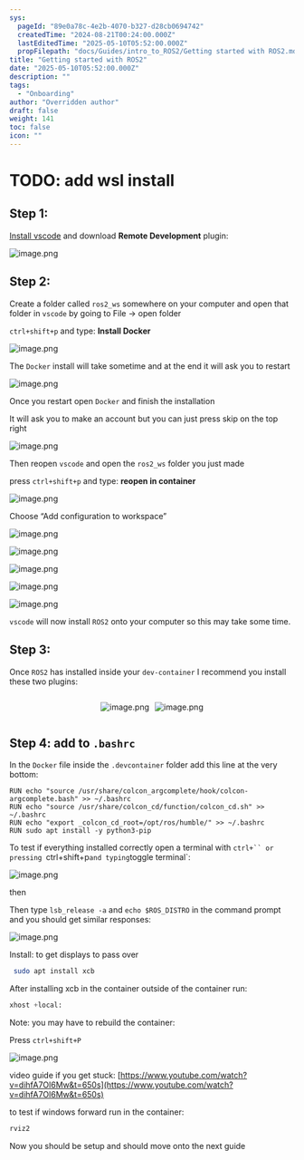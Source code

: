 ```yaml
---
sys:
  pageId: "89e0a78c-4e2b-4070-b327-d28cb0694742"
  createdTime: "2024-08-21T00:24:00.000Z"
  lastEditedTime: "2025-05-10T05:52:00.000Z"
  propFilepath: "docs/Guides/intro_to_ROS2/Getting started with ROS2.md"
title: "Getting started with ROS2"
date: "2025-05-10T05:52:00.000Z"
description: ""
tags:
  - "Onboarding"
author: "Overridden author"
draft: false
weight: 141
toc: false
icon: ""
---
```


# TODO: add wsl install

## Step 1:

[Install vscode](https://code.visualstudio.com/download) and download **Remote Development** plugin:

![image.png](https://prod-files-secure.s3.us-west-2.amazonaws.com/d518164a-d88e-44d1-a4ee-3adb3bd8bce0/efb52993-1881-4a40-b95e-6f020334f022/image.png?X-Amz-Algorithm=AWS4-HMAC-SHA256&X-Amz-Content-Sha256=UNSIGNED-PAYLOAD&X-Amz-Credential=ASIAZI2LB4662LFLZ2WF%2F20250515%2Fus-west-2%2Fs3%2Faws4_request&X-Amz-Date=20250515T220826Z&X-Amz-Expires=3600&X-Amz-Security-Token=IQoJb3JpZ2luX2VjEH4aCXVzLXdlc3QtMiJHMEUCIQCVOsfK6ujWeg4BLhdFA4yYu63DpdUPHYh2uZaNyYXHBQIgJf0bGZJKCGNX6jYG8y%2BASn%2BVRCORUg4dCKfxhE1tN7Aq%2FwMINxAAGgw2Mzc0MjMxODM4MDUiDEwQ%2F6JsO6O34oqaeircA0pyrZxHGgKYcBUqfAIQMm1yjsFQBeEgXalMjdB5UJD3E%2FOk1v9DAFX2LohN%2FFOBtnOEE1VZ2XoT0uyrISxEXe22rlmP%2Buh5wWgtXqC4%2FHqJKqoWe5UsySYKSg1JnbFi6cZ56tOL%2By%2BWltRy3MZ2yCDyXNEGT8tF5kinIDXEWWG6oxnY7qhO8vcrQYBCChdsdQQKPHOimoDzAuXtmUS37ebium%2BWgSL882kVaTnipY0taJZ%2BN5TyrDrLzNeG4Gy6%2BiwllbVBbA%2BkIxigfY%2BD8tsCdyS1I%2BV%2BymCtaZwfLhyC%2FfX0AADWoek4hbwcPuB3wsugx%2Bys04tqG%2BKlMuki%2FiVAQrHlvWAw309FUZJJKa0DXckWoORy%2FIb%2BHWNmbtVxTv6soLYl2KEFxMxsaBbq6O2LVkn682Q2%2BsXIdH3F%2BGEGXULqkhPXqags81wIrhUhxnnjVry2Fd74R1zwqgyoG2fLsWe%2FcgAuEKBr54M0lRcJIZvpSuX7%2FPZWC1spzrH87iItrUZUZx9DJsrJCx0H2r1aO2g0DVITfKtrURfatEk9xupgXpW1Z%2Bvlvqgdx4g5nOr1HuVZluO1yEVSKsF2tTWvSHPT9r4NnLH3DudZKdMwK5wt%2FAikUeLZa0e7MP3ImcEGOqUB9oGsQt0KGN8rHJS3ocNX%2B%2BfnSaBIkQOJNcQrVC5b0HEq%2B6fuRWxyKxF%2BiL%2BKyg6kCWohecHzEYw50tuHSWIaYYSr8RE19ZnBkUpYK%2BjM8wsfYFLZCtvC%2FBi2y4GEyWQ42Z9IP2O8cM0jU3pvvDWf1c3N5%2FxaXUFTwiOsi2YLZVv223iu1oFHqEfmKy2uGltws7RpMkmC4MkjYTE0cGJ8chNYXERk&X-Amz-Signature=5475398a8394b4a5364de308831ad9c6886608ed89d83423136309add6e488bc&X-Amz-SignedHeaders=host&x-id=GetObject)

## Step 2:

Create a folder called `ros2_ws` somewhere on your computer and open that folder in `vscode` by going to File → open folder 

`ctrl+shift+p` and type: **Install Docker**

![image.png](https://prod-files-secure.s3.us-west-2.amazonaws.com/d518164a-d88e-44d1-a4ee-3adb3bd8bce0/2269dc0e-1cd5-47ff-bceb-c04ad9b2eab0/image.png?X-Amz-Algorithm=AWS4-HMAC-SHA256&X-Amz-Content-Sha256=UNSIGNED-PAYLOAD&X-Amz-Credential=ASIAZI2LB4662LFLZ2WF%2F20250515%2Fus-west-2%2Fs3%2Faws4_request&X-Amz-Date=20250515T220826Z&X-Amz-Expires=3600&X-Amz-Security-Token=IQoJb3JpZ2luX2VjEH4aCXVzLXdlc3QtMiJHMEUCIQCVOsfK6ujWeg4BLhdFA4yYu63DpdUPHYh2uZaNyYXHBQIgJf0bGZJKCGNX6jYG8y%2BASn%2BVRCORUg4dCKfxhE1tN7Aq%2FwMINxAAGgw2Mzc0MjMxODM4MDUiDEwQ%2F6JsO6O34oqaeircA0pyrZxHGgKYcBUqfAIQMm1yjsFQBeEgXalMjdB5UJD3E%2FOk1v9DAFX2LohN%2FFOBtnOEE1VZ2XoT0uyrISxEXe22rlmP%2Buh5wWgtXqC4%2FHqJKqoWe5UsySYKSg1JnbFi6cZ56tOL%2By%2BWltRy3MZ2yCDyXNEGT8tF5kinIDXEWWG6oxnY7qhO8vcrQYBCChdsdQQKPHOimoDzAuXtmUS37ebium%2BWgSL882kVaTnipY0taJZ%2BN5TyrDrLzNeG4Gy6%2BiwllbVBbA%2BkIxigfY%2BD8tsCdyS1I%2BV%2BymCtaZwfLhyC%2FfX0AADWoek4hbwcPuB3wsugx%2Bys04tqG%2BKlMuki%2FiVAQrHlvWAw309FUZJJKa0DXckWoORy%2FIb%2BHWNmbtVxTv6soLYl2KEFxMxsaBbq6O2LVkn682Q2%2BsXIdH3F%2BGEGXULqkhPXqags81wIrhUhxnnjVry2Fd74R1zwqgyoG2fLsWe%2FcgAuEKBr54M0lRcJIZvpSuX7%2FPZWC1spzrH87iItrUZUZx9DJsrJCx0H2r1aO2g0DVITfKtrURfatEk9xupgXpW1Z%2Bvlvqgdx4g5nOr1HuVZluO1yEVSKsF2tTWvSHPT9r4NnLH3DudZKdMwK5wt%2FAikUeLZa0e7MP3ImcEGOqUB9oGsQt0KGN8rHJS3ocNX%2B%2BfnSaBIkQOJNcQrVC5b0HEq%2B6fuRWxyKxF%2BiL%2BKyg6kCWohecHzEYw50tuHSWIaYYSr8RE19ZnBkUpYK%2BjM8wsfYFLZCtvC%2FBi2y4GEyWQ42Z9IP2O8cM0jU3pvvDWf1c3N5%2FxaXUFTwiOsi2YLZVv223iu1oFHqEfmKy2uGltws7RpMkmC4MkjYTE0cGJ8chNYXERk&X-Amz-Signature=670581f4eade8a02dde49439130558eb949f57aaa243353d388a1db83b38dddd&X-Amz-SignedHeaders=host&x-id=GetObject)

The `Docker` install will take sometime and at the end it will ask you to restart

![image.png](https://prod-files-secure.s3.us-west-2.amazonaws.com/d518164a-d88e-44d1-a4ee-3adb3bd8bce0/ed233f78-be33-4b1f-b89c-9c346c0e961e/image.png?X-Amz-Algorithm=AWS4-HMAC-SHA256&X-Amz-Content-Sha256=UNSIGNED-PAYLOAD&X-Amz-Credential=ASIAZI2LB4662LFLZ2WF%2F20250515%2Fus-west-2%2Fs3%2Faws4_request&X-Amz-Date=20250515T220826Z&X-Amz-Expires=3600&X-Amz-Security-Token=IQoJb3JpZ2luX2VjEH4aCXVzLXdlc3QtMiJHMEUCIQCVOsfK6ujWeg4BLhdFA4yYu63DpdUPHYh2uZaNyYXHBQIgJf0bGZJKCGNX6jYG8y%2BASn%2BVRCORUg4dCKfxhE1tN7Aq%2FwMINxAAGgw2Mzc0MjMxODM4MDUiDEwQ%2F6JsO6O34oqaeircA0pyrZxHGgKYcBUqfAIQMm1yjsFQBeEgXalMjdB5UJD3E%2FOk1v9DAFX2LohN%2FFOBtnOEE1VZ2XoT0uyrISxEXe22rlmP%2Buh5wWgtXqC4%2FHqJKqoWe5UsySYKSg1JnbFi6cZ56tOL%2By%2BWltRy3MZ2yCDyXNEGT8tF5kinIDXEWWG6oxnY7qhO8vcrQYBCChdsdQQKPHOimoDzAuXtmUS37ebium%2BWgSL882kVaTnipY0taJZ%2BN5TyrDrLzNeG4Gy6%2BiwllbVBbA%2BkIxigfY%2BD8tsCdyS1I%2BV%2BymCtaZwfLhyC%2FfX0AADWoek4hbwcPuB3wsugx%2Bys04tqG%2BKlMuki%2FiVAQrHlvWAw309FUZJJKa0DXckWoORy%2FIb%2BHWNmbtVxTv6soLYl2KEFxMxsaBbq6O2LVkn682Q2%2BsXIdH3F%2BGEGXULqkhPXqags81wIrhUhxnnjVry2Fd74R1zwqgyoG2fLsWe%2FcgAuEKBr54M0lRcJIZvpSuX7%2FPZWC1spzrH87iItrUZUZx9DJsrJCx0H2r1aO2g0DVITfKtrURfatEk9xupgXpW1Z%2Bvlvqgdx4g5nOr1HuVZluO1yEVSKsF2tTWvSHPT9r4NnLH3DudZKdMwK5wt%2FAikUeLZa0e7MP3ImcEGOqUB9oGsQt0KGN8rHJS3ocNX%2B%2BfnSaBIkQOJNcQrVC5b0HEq%2B6fuRWxyKxF%2BiL%2BKyg6kCWohecHzEYw50tuHSWIaYYSr8RE19ZnBkUpYK%2BjM8wsfYFLZCtvC%2FBi2y4GEyWQ42Z9IP2O8cM0jU3pvvDWf1c3N5%2FxaXUFTwiOsi2YLZVv223iu1oFHqEfmKy2uGltws7RpMkmC4MkjYTE0cGJ8chNYXERk&X-Amz-Signature=6aa43e94f943824ad4fc7f3e8e11321b00feccef079595060750e061ff51bb17&X-Amz-SignedHeaders=host&x-id=GetObject)

Once you restart open `Docker` and finish the installation

It will ask you to make an account but you can just press skip on the top right

![image.png](https://prod-files-secure.s3.us-west-2.amazonaws.com/d518164a-d88e-44d1-a4ee-3adb3bd8bce0/21010ad9-1659-4fd9-9f59-9932a09b2a3d/image.png?X-Amz-Algorithm=AWS4-HMAC-SHA256&X-Amz-Content-Sha256=UNSIGNED-PAYLOAD&X-Amz-Credential=ASIAZI2LB4662LFLZ2WF%2F20250515%2Fus-west-2%2Fs3%2Faws4_request&X-Amz-Date=20250515T220826Z&X-Amz-Expires=3600&X-Amz-Security-Token=IQoJb3JpZ2luX2VjEH4aCXVzLXdlc3QtMiJHMEUCIQCVOsfK6ujWeg4BLhdFA4yYu63DpdUPHYh2uZaNyYXHBQIgJf0bGZJKCGNX6jYG8y%2BASn%2BVRCORUg4dCKfxhE1tN7Aq%2FwMINxAAGgw2Mzc0MjMxODM4MDUiDEwQ%2F6JsO6O34oqaeircA0pyrZxHGgKYcBUqfAIQMm1yjsFQBeEgXalMjdB5UJD3E%2FOk1v9DAFX2LohN%2FFOBtnOEE1VZ2XoT0uyrISxEXe22rlmP%2Buh5wWgtXqC4%2FHqJKqoWe5UsySYKSg1JnbFi6cZ56tOL%2By%2BWltRy3MZ2yCDyXNEGT8tF5kinIDXEWWG6oxnY7qhO8vcrQYBCChdsdQQKPHOimoDzAuXtmUS37ebium%2BWgSL882kVaTnipY0taJZ%2BN5TyrDrLzNeG4Gy6%2BiwllbVBbA%2BkIxigfY%2BD8tsCdyS1I%2BV%2BymCtaZwfLhyC%2FfX0AADWoek4hbwcPuB3wsugx%2Bys04tqG%2BKlMuki%2FiVAQrHlvWAw309FUZJJKa0DXckWoORy%2FIb%2BHWNmbtVxTv6soLYl2KEFxMxsaBbq6O2LVkn682Q2%2BsXIdH3F%2BGEGXULqkhPXqags81wIrhUhxnnjVry2Fd74R1zwqgyoG2fLsWe%2FcgAuEKBr54M0lRcJIZvpSuX7%2FPZWC1spzrH87iItrUZUZx9DJsrJCx0H2r1aO2g0DVITfKtrURfatEk9xupgXpW1Z%2Bvlvqgdx4g5nOr1HuVZluO1yEVSKsF2tTWvSHPT9r4NnLH3DudZKdMwK5wt%2FAikUeLZa0e7MP3ImcEGOqUB9oGsQt0KGN8rHJS3ocNX%2B%2BfnSaBIkQOJNcQrVC5b0HEq%2B6fuRWxyKxF%2BiL%2BKyg6kCWohecHzEYw50tuHSWIaYYSr8RE19ZnBkUpYK%2BjM8wsfYFLZCtvC%2FBi2y4GEyWQ42Z9IP2O8cM0jU3pvvDWf1c3N5%2FxaXUFTwiOsi2YLZVv223iu1oFHqEfmKy2uGltws7RpMkmC4MkjYTE0cGJ8chNYXERk&X-Amz-Signature=9ccf201dc0fd88c0243a3e658fd0017191486599005eb196d3ce2216e0207ce0&X-Amz-SignedHeaders=host&x-id=GetObject)

Then reopen `vscode` and open the `ros2_ws` folder you just made

press `ctrl+shift+p` and type: **reopen in container**

![image.png](https://prod-files-secure.s3.us-west-2.amazonaws.com/d518164a-d88e-44d1-a4ee-3adb3bd8bce0/4e93b8c2-41ad-488c-8095-c74205196118/image.png?X-Amz-Algorithm=AWS4-HMAC-SHA256&X-Amz-Content-Sha256=UNSIGNED-PAYLOAD&X-Amz-Credential=ASIAZI2LB4662LFLZ2WF%2F20250515%2Fus-west-2%2Fs3%2Faws4_request&X-Amz-Date=20250515T220826Z&X-Amz-Expires=3600&X-Amz-Security-Token=IQoJb3JpZ2luX2VjEH4aCXVzLXdlc3QtMiJHMEUCIQCVOsfK6ujWeg4BLhdFA4yYu63DpdUPHYh2uZaNyYXHBQIgJf0bGZJKCGNX6jYG8y%2BASn%2BVRCORUg4dCKfxhE1tN7Aq%2FwMINxAAGgw2Mzc0MjMxODM4MDUiDEwQ%2F6JsO6O34oqaeircA0pyrZxHGgKYcBUqfAIQMm1yjsFQBeEgXalMjdB5UJD3E%2FOk1v9DAFX2LohN%2FFOBtnOEE1VZ2XoT0uyrISxEXe22rlmP%2Buh5wWgtXqC4%2FHqJKqoWe5UsySYKSg1JnbFi6cZ56tOL%2By%2BWltRy3MZ2yCDyXNEGT8tF5kinIDXEWWG6oxnY7qhO8vcrQYBCChdsdQQKPHOimoDzAuXtmUS37ebium%2BWgSL882kVaTnipY0taJZ%2BN5TyrDrLzNeG4Gy6%2BiwllbVBbA%2BkIxigfY%2BD8tsCdyS1I%2BV%2BymCtaZwfLhyC%2FfX0AADWoek4hbwcPuB3wsugx%2Bys04tqG%2BKlMuki%2FiVAQrHlvWAw309FUZJJKa0DXckWoORy%2FIb%2BHWNmbtVxTv6soLYl2KEFxMxsaBbq6O2LVkn682Q2%2BsXIdH3F%2BGEGXULqkhPXqags81wIrhUhxnnjVry2Fd74R1zwqgyoG2fLsWe%2FcgAuEKBr54M0lRcJIZvpSuX7%2FPZWC1spzrH87iItrUZUZx9DJsrJCx0H2r1aO2g0DVITfKtrURfatEk9xupgXpW1Z%2Bvlvqgdx4g5nOr1HuVZluO1yEVSKsF2tTWvSHPT9r4NnLH3DudZKdMwK5wt%2FAikUeLZa0e7MP3ImcEGOqUB9oGsQt0KGN8rHJS3ocNX%2B%2BfnSaBIkQOJNcQrVC5b0HEq%2B6fuRWxyKxF%2BiL%2BKyg6kCWohecHzEYw50tuHSWIaYYSr8RE19ZnBkUpYK%2BjM8wsfYFLZCtvC%2FBi2y4GEyWQ42Z9IP2O8cM0jU3pvvDWf1c3N5%2FxaXUFTwiOsi2YLZVv223iu1oFHqEfmKy2uGltws7RpMkmC4MkjYTE0cGJ8chNYXERk&X-Amz-Signature=c8411f15e2ea0b18267e32d3741c7e536e6eb3df5ec0dfffa412fe2938bdfd12&X-Amz-SignedHeaders=host&x-id=GetObject)

Choose “Add configuration to workspace”

![image.png](https://prod-files-secure.s3.us-west-2.amazonaws.com/d518164a-d88e-44d1-a4ee-3adb3bd8bce0/9560b282-5060-4989-ba37-97e7b2c22476/image.png?X-Amz-Algorithm=AWS4-HMAC-SHA256&X-Amz-Content-Sha256=UNSIGNED-PAYLOAD&X-Amz-Credential=ASIAZI2LB4662LFLZ2WF%2F20250515%2Fus-west-2%2Fs3%2Faws4_request&X-Amz-Date=20250515T220826Z&X-Amz-Expires=3600&X-Amz-Security-Token=IQoJb3JpZ2luX2VjEH4aCXVzLXdlc3QtMiJHMEUCIQCVOsfK6ujWeg4BLhdFA4yYu63DpdUPHYh2uZaNyYXHBQIgJf0bGZJKCGNX6jYG8y%2BASn%2BVRCORUg4dCKfxhE1tN7Aq%2FwMINxAAGgw2Mzc0MjMxODM4MDUiDEwQ%2F6JsO6O34oqaeircA0pyrZxHGgKYcBUqfAIQMm1yjsFQBeEgXalMjdB5UJD3E%2FOk1v9DAFX2LohN%2FFOBtnOEE1VZ2XoT0uyrISxEXe22rlmP%2Buh5wWgtXqC4%2FHqJKqoWe5UsySYKSg1JnbFi6cZ56tOL%2By%2BWltRy3MZ2yCDyXNEGT8tF5kinIDXEWWG6oxnY7qhO8vcrQYBCChdsdQQKPHOimoDzAuXtmUS37ebium%2BWgSL882kVaTnipY0taJZ%2BN5TyrDrLzNeG4Gy6%2BiwllbVBbA%2BkIxigfY%2BD8tsCdyS1I%2BV%2BymCtaZwfLhyC%2FfX0AADWoek4hbwcPuB3wsugx%2Bys04tqG%2BKlMuki%2FiVAQrHlvWAw309FUZJJKa0DXckWoORy%2FIb%2BHWNmbtVxTv6soLYl2KEFxMxsaBbq6O2LVkn682Q2%2BsXIdH3F%2BGEGXULqkhPXqags81wIrhUhxnnjVry2Fd74R1zwqgyoG2fLsWe%2FcgAuEKBr54M0lRcJIZvpSuX7%2FPZWC1spzrH87iItrUZUZx9DJsrJCx0H2r1aO2g0DVITfKtrURfatEk9xupgXpW1Z%2Bvlvqgdx4g5nOr1HuVZluO1yEVSKsF2tTWvSHPT9r4NnLH3DudZKdMwK5wt%2FAikUeLZa0e7MP3ImcEGOqUB9oGsQt0KGN8rHJS3ocNX%2B%2BfnSaBIkQOJNcQrVC5b0HEq%2B6fuRWxyKxF%2BiL%2BKyg6kCWohecHzEYw50tuHSWIaYYSr8RE19ZnBkUpYK%2BjM8wsfYFLZCtvC%2FBi2y4GEyWQ42Z9IP2O8cM0jU3pvvDWf1c3N5%2FxaXUFTwiOsi2YLZVv223iu1oFHqEfmKy2uGltws7RpMkmC4MkjYTE0cGJ8chNYXERk&X-Amz-Signature=b1ee41230ae10ff59986a579384fcb75295dcdc8f791dd7172100dceddb38a86&X-Amz-SignedHeaders=host&x-id=GetObject)

![image.png](https://prod-files-secure.s3.us-west-2.amazonaws.com/d518164a-d88e-44d1-a4ee-3adb3bd8bce0/2ee63f81-886b-48e8-a553-dc6e5eac99e4/image.png?X-Amz-Algorithm=AWS4-HMAC-SHA256&X-Amz-Content-Sha256=UNSIGNED-PAYLOAD&X-Amz-Credential=ASIAZI2LB4662LFLZ2WF%2F20250515%2Fus-west-2%2Fs3%2Faws4_request&X-Amz-Date=20250515T220826Z&X-Amz-Expires=3600&X-Amz-Security-Token=IQoJb3JpZ2luX2VjEH4aCXVzLXdlc3QtMiJHMEUCIQCVOsfK6ujWeg4BLhdFA4yYu63DpdUPHYh2uZaNyYXHBQIgJf0bGZJKCGNX6jYG8y%2BASn%2BVRCORUg4dCKfxhE1tN7Aq%2FwMINxAAGgw2Mzc0MjMxODM4MDUiDEwQ%2F6JsO6O34oqaeircA0pyrZxHGgKYcBUqfAIQMm1yjsFQBeEgXalMjdB5UJD3E%2FOk1v9DAFX2LohN%2FFOBtnOEE1VZ2XoT0uyrISxEXe22rlmP%2Buh5wWgtXqC4%2FHqJKqoWe5UsySYKSg1JnbFi6cZ56tOL%2By%2BWltRy3MZ2yCDyXNEGT8tF5kinIDXEWWG6oxnY7qhO8vcrQYBCChdsdQQKPHOimoDzAuXtmUS37ebium%2BWgSL882kVaTnipY0taJZ%2BN5TyrDrLzNeG4Gy6%2BiwllbVBbA%2BkIxigfY%2BD8tsCdyS1I%2BV%2BymCtaZwfLhyC%2FfX0AADWoek4hbwcPuB3wsugx%2Bys04tqG%2BKlMuki%2FiVAQrHlvWAw309FUZJJKa0DXckWoORy%2FIb%2BHWNmbtVxTv6soLYl2KEFxMxsaBbq6O2LVkn682Q2%2BsXIdH3F%2BGEGXULqkhPXqags81wIrhUhxnnjVry2Fd74R1zwqgyoG2fLsWe%2FcgAuEKBr54M0lRcJIZvpSuX7%2FPZWC1spzrH87iItrUZUZx9DJsrJCx0H2r1aO2g0DVITfKtrURfatEk9xupgXpW1Z%2Bvlvqgdx4g5nOr1HuVZluO1yEVSKsF2tTWvSHPT9r4NnLH3DudZKdMwK5wt%2FAikUeLZa0e7MP3ImcEGOqUB9oGsQt0KGN8rHJS3ocNX%2B%2BfnSaBIkQOJNcQrVC5b0HEq%2B6fuRWxyKxF%2BiL%2BKyg6kCWohecHzEYw50tuHSWIaYYSr8RE19ZnBkUpYK%2BjM8wsfYFLZCtvC%2FBi2y4GEyWQ42Z9IP2O8cM0jU3pvvDWf1c3N5%2FxaXUFTwiOsi2YLZVv223iu1oFHqEfmKy2uGltws7RpMkmC4MkjYTE0cGJ8chNYXERk&X-Amz-Signature=0c402ac689a26cbad97e6ec4fe0aa52dffd1023ab25fa12bb82aee9624f64ed2&X-Amz-SignedHeaders=host&x-id=GetObject)

![image.png](https://prod-files-secure.s3.us-west-2.amazonaws.com/d518164a-d88e-44d1-a4ee-3adb3bd8bce0/ae1580b2-b048-407e-aed9-b584224a7a04/image.png?X-Amz-Algorithm=AWS4-HMAC-SHA256&X-Amz-Content-Sha256=UNSIGNED-PAYLOAD&X-Amz-Credential=ASIAZI2LB4662LFLZ2WF%2F20250515%2Fus-west-2%2Fs3%2Faws4_request&X-Amz-Date=20250515T220826Z&X-Amz-Expires=3600&X-Amz-Security-Token=IQoJb3JpZ2luX2VjEH4aCXVzLXdlc3QtMiJHMEUCIQCVOsfK6ujWeg4BLhdFA4yYu63DpdUPHYh2uZaNyYXHBQIgJf0bGZJKCGNX6jYG8y%2BASn%2BVRCORUg4dCKfxhE1tN7Aq%2FwMINxAAGgw2Mzc0MjMxODM4MDUiDEwQ%2F6JsO6O34oqaeircA0pyrZxHGgKYcBUqfAIQMm1yjsFQBeEgXalMjdB5UJD3E%2FOk1v9DAFX2LohN%2FFOBtnOEE1VZ2XoT0uyrISxEXe22rlmP%2Buh5wWgtXqC4%2FHqJKqoWe5UsySYKSg1JnbFi6cZ56tOL%2By%2BWltRy3MZ2yCDyXNEGT8tF5kinIDXEWWG6oxnY7qhO8vcrQYBCChdsdQQKPHOimoDzAuXtmUS37ebium%2BWgSL882kVaTnipY0taJZ%2BN5TyrDrLzNeG4Gy6%2BiwllbVBbA%2BkIxigfY%2BD8tsCdyS1I%2BV%2BymCtaZwfLhyC%2FfX0AADWoek4hbwcPuB3wsugx%2Bys04tqG%2BKlMuki%2FiVAQrHlvWAw309FUZJJKa0DXckWoORy%2FIb%2BHWNmbtVxTv6soLYl2KEFxMxsaBbq6O2LVkn682Q2%2BsXIdH3F%2BGEGXULqkhPXqags81wIrhUhxnnjVry2Fd74R1zwqgyoG2fLsWe%2FcgAuEKBr54M0lRcJIZvpSuX7%2FPZWC1spzrH87iItrUZUZx9DJsrJCx0H2r1aO2g0DVITfKtrURfatEk9xupgXpW1Z%2Bvlvqgdx4g5nOr1HuVZluO1yEVSKsF2tTWvSHPT9r4NnLH3DudZKdMwK5wt%2FAikUeLZa0e7MP3ImcEGOqUB9oGsQt0KGN8rHJS3ocNX%2B%2BfnSaBIkQOJNcQrVC5b0HEq%2B6fuRWxyKxF%2BiL%2BKyg6kCWohecHzEYw50tuHSWIaYYSr8RE19ZnBkUpYK%2BjM8wsfYFLZCtvC%2FBi2y4GEyWQ42Z9IP2O8cM0jU3pvvDWf1c3N5%2FxaXUFTwiOsi2YLZVv223iu1oFHqEfmKy2uGltws7RpMkmC4MkjYTE0cGJ8chNYXERk&X-Amz-Signature=2976810d638e23572da9fd923496116e46a368b54c61b1e72072d3721a1dc152&X-Amz-SignedHeaders=host&x-id=GetObject)

![image.png](https://prod-files-secure.s3.us-west-2.amazonaws.com/d518164a-d88e-44d1-a4ee-3adb3bd8bce0/53255b28-f75e-430f-b9e3-c0ac8577e42b/image.png?X-Amz-Algorithm=AWS4-HMAC-SHA256&X-Amz-Content-Sha256=UNSIGNED-PAYLOAD&X-Amz-Credential=ASIAZI2LB4662LFLZ2WF%2F20250515%2Fus-west-2%2Fs3%2Faws4_request&X-Amz-Date=20250515T220826Z&X-Amz-Expires=3600&X-Amz-Security-Token=IQoJb3JpZ2luX2VjEH4aCXVzLXdlc3QtMiJHMEUCIQCVOsfK6ujWeg4BLhdFA4yYu63DpdUPHYh2uZaNyYXHBQIgJf0bGZJKCGNX6jYG8y%2BASn%2BVRCORUg4dCKfxhE1tN7Aq%2FwMINxAAGgw2Mzc0MjMxODM4MDUiDEwQ%2F6JsO6O34oqaeircA0pyrZxHGgKYcBUqfAIQMm1yjsFQBeEgXalMjdB5UJD3E%2FOk1v9DAFX2LohN%2FFOBtnOEE1VZ2XoT0uyrISxEXe22rlmP%2Buh5wWgtXqC4%2FHqJKqoWe5UsySYKSg1JnbFi6cZ56tOL%2By%2BWltRy3MZ2yCDyXNEGT8tF5kinIDXEWWG6oxnY7qhO8vcrQYBCChdsdQQKPHOimoDzAuXtmUS37ebium%2BWgSL882kVaTnipY0taJZ%2BN5TyrDrLzNeG4Gy6%2BiwllbVBbA%2BkIxigfY%2BD8tsCdyS1I%2BV%2BymCtaZwfLhyC%2FfX0AADWoek4hbwcPuB3wsugx%2Bys04tqG%2BKlMuki%2FiVAQrHlvWAw309FUZJJKa0DXckWoORy%2FIb%2BHWNmbtVxTv6soLYl2KEFxMxsaBbq6O2LVkn682Q2%2BsXIdH3F%2BGEGXULqkhPXqags81wIrhUhxnnjVry2Fd74R1zwqgyoG2fLsWe%2FcgAuEKBr54M0lRcJIZvpSuX7%2FPZWC1spzrH87iItrUZUZx9DJsrJCx0H2r1aO2g0DVITfKtrURfatEk9xupgXpW1Z%2Bvlvqgdx4g5nOr1HuVZluO1yEVSKsF2tTWvSHPT9r4NnLH3DudZKdMwK5wt%2FAikUeLZa0e7MP3ImcEGOqUB9oGsQt0KGN8rHJS3ocNX%2B%2BfnSaBIkQOJNcQrVC5b0HEq%2B6fuRWxyKxF%2BiL%2BKyg6kCWohecHzEYw50tuHSWIaYYSr8RE19ZnBkUpYK%2BjM8wsfYFLZCtvC%2FBi2y4GEyWQ42Z9IP2O8cM0jU3pvvDWf1c3N5%2FxaXUFTwiOsi2YLZVv223iu1oFHqEfmKy2uGltws7RpMkmC4MkjYTE0cGJ8chNYXERk&X-Amz-Signature=1b8895fbaa374d187b24d2f17f060d6c864c902e4736d4751b7976796e865b29&X-Amz-SignedHeaders=host&x-id=GetObject)

![image.png](https://prod-files-secure.s3.us-west-2.amazonaws.com/d518164a-d88e-44d1-a4ee-3adb3bd8bce0/7c562767-5af9-4ffb-97d1-327bcdf4ee00/image.png?X-Amz-Algorithm=AWS4-HMAC-SHA256&X-Amz-Content-Sha256=UNSIGNED-PAYLOAD&X-Amz-Credential=ASIAZI2LB4662LFLZ2WF%2F20250515%2Fus-west-2%2Fs3%2Faws4_request&X-Amz-Date=20250515T220826Z&X-Amz-Expires=3600&X-Amz-Security-Token=IQoJb3JpZ2luX2VjEH4aCXVzLXdlc3QtMiJHMEUCIQCVOsfK6ujWeg4BLhdFA4yYu63DpdUPHYh2uZaNyYXHBQIgJf0bGZJKCGNX6jYG8y%2BASn%2BVRCORUg4dCKfxhE1tN7Aq%2FwMINxAAGgw2Mzc0MjMxODM4MDUiDEwQ%2F6JsO6O34oqaeircA0pyrZxHGgKYcBUqfAIQMm1yjsFQBeEgXalMjdB5UJD3E%2FOk1v9DAFX2LohN%2FFOBtnOEE1VZ2XoT0uyrISxEXe22rlmP%2Buh5wWgtXqC4%2FHqJKqoWe5UsySYKSg1JnbFi6cZ56tOL%2By%2BWltRy3MZ2yCDyXNEGT8tF5kinIDXEWWG6oxnY7qhO8vcrQYBCChdsdQQKPHOimoDzAuXtmUS37ebium%2BWgSL882kVaTnipY0taJZ%2BN5TyrDrLzNeG4Gy6%2BiwllbVBbA%2BkIxigfY%2BD8tsCdyS1I%2BV%2BymCtaZwfLhyC%2FfX0AADWoek4hbwcPuB3wsugx%2Bys04tqG%2BKlMuki%2FiVAQrHlvWAw309FUZJJKa0DXckWoORy%2FIb%2BHWNmbtVxTv6soLYl2KEFxMxsaBbq6O2LVkn682Q2%2BsXIdH3F%2BGEGXULqkhPXqags81wIrhUhxnnjVry2Fd74R1zwqgyoG2fLsWe%2FcgAuEKBr54M0lRcJIZvpSuX7%2FPZWC1spzrH87iItrUZUZx9DJsrJCx0H2r1aO2g0DVITfKtrURfatEk9xupgXpW1Z%2Bvlvqgdx4g5nOr1HuVZluO1yEVSKsF2tTWvSHPT9r4NnLH3DudZKdMwK5wt%2FAikUeLZa0e7MP3ImcEGOqUB9oGsQt0KGN8rHJS3ocNX%2B%2BfnSaBIkQOJNcQrVC5b0HEq%2B6fuRWxyKxF%2BiL%2BKyg6kCWohecHzEYw50tuHSWIaYYSr8RE19ZnBkUpYK%2BjM8wsfYFLZCtvC%2FBi2y4GEyWQ42Z9IP2O8cM0jU3pvvDWf1c3N5%2FxaXUFTwiOsi2YLZVv223iu1oFHqEfmKy2uGltws7RpMkmC4MkjYTE0cGJ8chNYXERk&X-Amz-Signature=9504a85e779a085fe21e051b16b2d4ba2d841252c231d0725fff07b5cb8c858d&X-Amz-SignedHeaders=host&x-id=GetObject)

`vscode` will now install `ROS2` onto your computer so this may take some time.

## Step 3:

Once `ROS2` has installed inside your `dev-container` I recommend you install these two plugins:

<div style="display: flex;flex-direction: row; column-gap:10px; max-width: 630px;justify-content: center;">
<div>

![image.png](https://prod-files-secure.s3.us-west-2.amazonaws.com/d518164a-d88e-44d1-a4ee-3adb3bd8bce0/3fc3d550-5a54-4ba1-ba6b-faa01cdb7369/image.png?X-Amz-Algorithm=AWS4-HMAC-SHA256&X-Amz-Content-Sha256=UNSIGNED-PAYLOAD&X-Amz-Credential=ASIAZI2LB466WA4RTZ7I%2F20250515%2Fus-west-2%2Fs3%2Faws4_request&X-Amz-Date=20250515T220827Z&X-Amz-Expires=3600&X-Amz-Security-Token=IQoJb3JpZ2luX2VjEH4aCXVzLXdlc3QtMiJGMEQCIFXP%2BhEIKsPuIPYMB8LmzfBSHF%2FAFVNUVqO6F%2Bjw2cB6AiBOLOh5iqidnsaa86rNzBTwNMbBAUOJ9qKzQW8EoZc3mCr%2FAwg3EAAaDDYzNzQyMzE4MzgwNSIMiH0KQ9bIxn9N6femKtwD5erNF5x1azUrXtSKkB0AP6mwH9xAtrtnSD8F2YkzjtH48XHY7nfC0Krq1yXfiHuZEXUpadTSQL%2B1vnsiQfFpE5lTlVF54BbbOZSov4VWNiF3%2BSX1hNzeF1HJ6%2BLghOaXWaUrGpkDTR1w8ioPkvdymP%2B7WXQQ7bBGM7PMjf8qM1BWVBDuCMkZbXyD%2FH97QJxS4ep8c9UJLO5Phq20S8yAdLpjzfnWS89%2BotwFQ%2By18F0WfCYhSHHuULU4u5nroikoWzXChNhSaCsGAppbzxec9svfm8dNZO%2FJu3rlTmwd9brAwDnFTa2XqejgM12LH1NDyqrD90v2bsJdsOi6o%2BgY%2Fw%2BpRhNuk%2FT2RhdyoX%2BIkZPHerzTBhhpVgUPkvFXmI3iU%2BKofmXolc%2BXH8ctJl7Cvl9U%2F%2Fraixcgs3%2BtaqYxKTge897T3c0WHZH7rHMRTZkHM0Wzlv8M4exwSlozApVLHMnmwFEoYSGN8%2FHwoZcnNeLwgLzAYCdA%2BLYSdLoSLH%2Ff%2Fz0qMwOVyIXLOMUUseqCF5G6vjCua%2BvouCJTXAr5WvM0t%2B4UEhXn%2Bi7T6BoAZCu3yPK0Iq1bOi5dS572fj6hJS7E6GOq7Ry17vhb4Bwhz9jKFVFsKU1gQDt%2BtTgwlcmZwQY6pgGQIBLXPi58RBNoBhVhmY3Mfjfp%2BliYUk%2FMe08F34WfK9j2%2FuoRE3j7k1U7UMIpkLQUwK6A1NSBTn7p5LvQRZsrCaZDljdk202%2Fq4piMR%2FwFX6KXOuGUCaey1yiDHOiX1qYmnTPd50Hd2NiV%2B6%2FFxsb1sWFhrY5rTJuznFooCtoMuoQBzmPPP1JJaN9BjsDrpaSC3E4ngJKaMLuqi0ZhxHf4vhNjrN0&X-Amz-Signature=ef54b60a8b0c52a7e3b42bad065b8baf87e048c35fc2361b2680231b81d4a459&X-Amz-SignedHeaders=host&x-id=GetObject)

</div>
<div>

![image.png](https://prod-files-secure.s3.us-west-2.amazonaws.com/d518164a-d88e-44d1-a4ee-3adb3bd8bce0/d994cc66-13c2-4093-a5a3-f84cf4601a82/image.png?X-Amz-Algorithm=AWS4-HMAC-SHA256&X-Amz-Content-Sha256=UNSIGNED-PAYLOAD&X-Amz-Credential=ASIAZI2LB466TYBHCMXK%2F20250515%2Fus-west-2%2Fs3%2Faws4_request&X-Amz-Date=20250515T220828Z&X-Amz-Expires=3600&X-Amz-Security-Token=IQoJb3JpZ2luX2VjEH4aCXVzLXdlc3QtMiJHMEUCIQCkT22nFwPryFBx4sf0sdpnGG03f7Pg7phlQLQcYqcBHgIgUVcuTNItQWUJDYEZCYX8v2ICCdWVdTEHYenDOaPwnvcq%2FwMINxAAGgw2Mzc0MjMxODM4MDUiDDhN%2BBUekTonrOUOvyrcAzv8yic0f94qwdG7%2FSopegvaijmQcH7otZDnOcNDhxidLaw0nAB8M6XaCvcQsmXhaMOipnzGJMDCc1uHLsXa7JEuPJuDAU72gSPFtiq2Pu5SmvWMe1SHVVHgvKJ7i08H%2B8BALgAdNu2Mit%2BpqgwI0VpsUYz0aXiA8EX5L5NqoygTlN5oJ7rBls%2BvpI3SvVU3DLKCFa7ixmBO5bwrqPH5lD1ThqjW2GV%2B%2FcOXKS9w0Xn5iSD9%2BVN2QOt5jABmXeDw9KJVEfMcPuBpK8%2BTDbtq8qCidiOD%2F1jueRYZK%2BitZwGT16Omq79JAURoDAt%2BW8VtyOSYWu0%2BYhvRwGml78BYN%2B%2FSYWCZhNF1ZdktjsH4BYIGUNEXq3evs1HzEgaA3GgHX5iHJzp%2FfVdv%2Bpd0gifnQlRX%2FnDRuy7qY8KZPEq4juy0Dl2rdo40coJnGCWe9PnyUZnMLlKzTiNdieB2mAAp1X7yLD259G1c1qFv1%2BJ%2FYA4hDa9uRLZZJHbwecOG6klOLKCgNkxIzuywQidVi00m0ydOl%2FBsyiRBbEKLNR8NfWZw0zejoaJB2Ax9Jg3Wb7H9CaO7mW6XzJlTleNHIE7ek21V3T59o71eGSsqNgyf%2BuRjE%2BMUMPceNXvvN8ccMPrImcEGOqUBaSj8eiV12a04Hz1Hqolb3mKxGI9y1%2BF4pVurPbyyXF7j%2BtSnVvZZpohYnHA4A%2Be0QZ09kI%2BsqEUVfawz5caZlFlB6iNMwYFQm7Id87O8cmqJG0zf58Gp0WsyH1A9CmNy4Tdku11UM7Kdy6MCdAtxMkopnAAHJbGvAAvbkLC27y4xaCEamRx%2BwPav5m1sit%2BYevQR%2FPszgo2KuGFZqWT%2FOdzEUc2H&X-Amz-Signature=2133e0d5dc3c578d610d7346f4c30310102b46f2dc9c48897dcfaff807493d8f&X-Amz-SignedHeaders=host&x-id=GetObject)

</div>
</div>

## Step 4: add to `.bashrc`

In the `Docker` file inside the `.devcontainer` folder add this line at the very bottom: 

```docker
RUN echo "source /usr/share/colcon_argcomplete/hook/colcon-argcomplete.bash" >> ~/.bashrc
RUN echo "source /usr/share/colcon_cd/function/colcon_cd.sh" >> ~/.bashrc
RUN echo "export _colcon_cd_root=/opt/ros/humble/" >> ~/.bashrc
RUN sudo apt install -y python3-pip 
```

To test if everything installed correctly open a terminal with `ctrl+`` or pressing `ctrl+shift+p` and typing `toggle terminal`:

![image.png](https://prod-files-secure.s3.us-west-2.amazonaws.com/d518164a-d88e-44d1-a4ee-3adb3bd8bce0/6a4943d8-b04e-4c02-9a58-775f3384d1a5/image.png?X-Amz-Algorithm=AWS4-HMAC-SHA256&X-Amz-Content-Sha256=UNSIGNED-PAYLOAD&X-Amz-Credential=ASIAZI2LB4662LFLZ2WF%2F20250515%2Fus-west-2%2Fs3%2Faws4_request&X-Amz-Date=20250515T220826Z&X-Amz-Expires=3600&X-Amz-Security-Token=IQoJb3JpZ2luX2VjEH4aCXVzLXdlc3QtMiJHMEUCIQCVOsfK6ujWeg4BLhdFA4yYu63DpdUPHYh2uZaNyYXHBQIgJf0bGZJKCGNX6jYG8y%2BASn%2BVRCORUg4dCKfxhE1tN7Aq%2FwMINxAAGgw2Mzc0MjMxODM4MDUiDEwQ%2F6JsO6O34oqaeircA0pyrZxHGgKYcBUqfAIQMm1yjsFQBeEgXalMjdB5UJD3E%2FOk1v9DAFX2LohN%2FFOBtnOEE1VZ2XoT0uyrISxEXe22rlmP%2Buh5wWgtXqC4%2FHqJKqoWe5UsySYKSg1JnbFi6cZ56tOL%2By%2BWltRy3MZ2yCDyXNEGT8tF5kinIDXEWWG6oxnY7qhO8vcrQYBCChdsdQQKPHOimoDzAuXtmUS37ebium%2BWgSL882kVaTnipY0taJZ%2BN5TyrDrLzNeG4Gy6%2BiwllbVBbA%2BkIxigfY%2BD8tsCdyS1I%2BV%2BymCtaZwfLhyC%2FfX0AADWoek4hbwcPuB3wsugx%2Bys04tqG%2BKlMuki%2FiVAQrHlvWAw309FUZJJKa0DXckWoORy%2FIb%2BHWNmbtVxTv6soLYl2KEFxMxsaBbq6O2LVkn682Q2%2BsXIdH3F%2BGEGXULqkhPXqags81wIrhUhxnnjVry2Fd74R1zwqgyoG2fLsWe%2FcgAuEKBr54M0lRcJIZvpSuX7%2FPZWC1spzrH87iItrUZUZx9DJsrJCx0H2r1aO2g0DVITfKtrURfatEk9xupgXpW1Z%2Bvlvqgdx4g5nOr1HuVZluO1yEVSKsF2tTWvSHPT9r4NnLH3DudZKdMwK5wt%2FAikUeLZa0e7MP3ImcEGOqUB9oGsQt0KGN8rHJS3ocNX%2B%2BfnSaBIkQOJNcQrVC5b0HEq%2B6fuRWxyKxF%2BiL%2BKyg6kCWohecHzEYw50tuHSWIaYYSr8RE19ZnBkUpYK%2BjM8wsfYFLZCtvC%2FBi2y4GEyWQ42Z9IP2O8cM0jU3pvvDWf1c3N5%2FxaXUFTwiOsi2YLZVv223iu1oFHqEfmKy2uGltws7RpMkmC4MkjYTE0cGJ8chNYXERk&X-Amz-Signature=74c7c371ab713b294c74bc6bbdbcf1d0213545dd824381cd827da380cce12a31&X-Amz-SignedHeaders=host&x-id=GetObject)

then 

Then type `lsb_release -a` and `echo $ROS_DISTRO` in the command prompt and you should get similar responses:

![image.png](https://prod-files-secure.s3.us-west-2.amazonaws.com/d518164a-d88e-44d1-a4ee-3adb3bd8bce0/3e635dec-a805-4e85-8b9e-d000e5b71a4e/image.png?X-Amz-Algorithm=AWS4-HMAC-SHA256&X-Amz-Content-Sha256=UNSIGNED-PAYLOAD&X-Amz-Credential=ASIAZI2LB4662LFLZ2WF%2F20250515%2Fus-west-2%2Fs3%2Faws4_request&X-Amz-Date=20250515T220826Z&X-Amz-Expires=3600&X-Amz-Security-Token=IQoJb3JpZ2luX2VjEH4aCXVzLXdlc3QtMiJHMEUCIQCVOsfK6ujWeg4BLhdFA4yYu63DpdUPHYh2uZaNyYXHBQIgJf0bGZJKCGNX6jYG8y%2BASn%2BVRCORUg4dCKfxhE1tN7Aq%2FwMINxAAGgw2Mzc0MjMxODM4MDUiDEwQ%2F6JsO6O34oqaeircA0pyrZxHGgKYcBUqfAIQMm1yjsFQBeEgXalMjdB5UJD3E%2FOk1v9DAFX2LohN%2FFOBtnOEE1VZ2XoT0uyrISxEXe22rlmP%2Buh5wWgtXqC4%2FHqJKqoWe5UsySYKSg1JnbFi6cZ56tOL%2By%2BWltRy3MZ2yCDyXNEGT8tF5kinIDXEWWG6oxnY7qhO8vcrQYBCChdsdQQKPHOimoDzAuXtmUS37ebium%2BWgSL882kVaTnipY0taJZ%2BN5TyrDrLzNeG4Gy6%2BiwllbVBbA%2BkIxigfY%2BD8tsCdyS1I%2BV%2BymCtaZwfLhyC%2FfX0AADWoek4hbwcPuB3wsugx%2Bys04tqG%2BKlMuki%2FiVAQrHlvWAw309FUZJJKa0DXckWoORy%2FIb%2BHWNmbtVxTv6soLYl2KEFxMxsaBbq6O2LVkn682Q2%2BsXIdH3F%2BGEGXULqkhPXqags81wIrhUhxnnjVry2Fd74R1zwqgyoG2fLsWe%2FcgAuEKBr54M0lRcJIZvpSuX7%2FPZWC1spzrH87iItrUZUZx9DJsrJCx0H2r1aO2g0DVITfKtrURfatEk9xupgXpW1Z%2Bvlvqgdx4g5nOr1HuVZluO1yEVSKsF2tTWvSHPT9r4NnLH3DudZKdMwK5wt%2FAikUeLZa0e7MP3ImcEGOqUB9oGsQt0KGN8rHJS3ocNX%2B%2BfnSaBIkQOJNcQrVC5b0HEq%2B6fuRWxyKxF%2BiL%2BKyg6kCWohecHzEYw50tuHSWIaYYSr8RE19ZnBkUpYK%2BjM8wsfYFLZCtvC%2FBi2y4GEyWQ42Z9IP2O8cM0jU3pvvDWf1c3N5%2FxaXUFTwiOsi2YLZVv223iu1oFHqEfmKy2uGltws7RpMkmC4MkjYTE0cGJ8chNYXERk&X-Amz-Signature=d4437d15edfd22b65e90d59270c28b6f2c52ff3fe76ca4793a6377b7d6cafb18&X-Amz-SignedHeaders=host&x-id=GetObject)

Install:  to get displays to pass over

```bash
 sudo apt install xcb
```

After installing xcb in the container outside of the container run:

```python
xhost +local:
```

Note: you may have to rebuild the container:

Press `ctrl+shift+P`

![image.png](https://prod-files-secure.s3.us-west-2.amazonaws.com/d518164a-d88e-44d1-a4ee-3adb3bd8bce0/6c2be660-2618-4c38-9c26-53554f7a0b7b/image.png?X-Amz-Algorithm=AWS4-HMAC-SHA256&X-Amz-Content-Sha256=UNSIGNED-PAYLOAD&X-Amz-Credential=ASIAZI2LB4662LFLZ2WF%2F20250515%2Fus-west-2%2Fs3%2Faws4_request&X-Amz-Date=20250515T220826Z&X-Amz-Expires=3600&X-Amz-Security-Token=IQoJb3JpZ2luX2VjEH4aCXVzLXdlc3QtMiJHMEUCIQCVOsfK6ujWeg4BLhdFA4yYu63DpdUPHYh2uZaNyYXHBQIgJf0bGZJKCGNX6jYG8y%2BASn%2BVRCORUg4dCKfxhE1tN7Aq%2FwMINxAAGgw2Mzc0MjMxODM4MDUiDEwQ%2F6JsO6O34oqaeircA0pyrZxHGgKYcBUqfAIQMm1yjsFQBeEgXalMjdB5UJD3E%2FOk1v9DAFX2LohN%2FFOBtnOEE1VZ2XoT0uyrISxEXe22rlmP%2Buh5wWgtXqC4%2FHqJKqoWe5UsySYKSg1JnbFi6cZ56tOL%2By%2BWltRy3MZ2yCDyXNEGT8tF5kinIDXEWWG6oxnY7qhO8vcrQYBCChdsdQQKPHOimoDzAuXtmUS37ebium%2BWgSL882kVaTnipY0taJZ%2BN5TyrDrLzNeG4Gy6%2BiwllbVBbA%2BkIxigfY%2BD8tsCdyS1I%2BV%2BymCtaZwfLhyC%2FfX0AADWoek4hbwcPuB3wsugx%2Bys04tqG%2BKlMuki%2FiVAQrHlvWAw309FUZJJKa0DXckWoORy%2FIb%2BHWNmbtVxTv6soLYl2KEFxMxsaBbq6O2LVkn682Q2%2BsXIdH3F%2BGEGXULqkhPXqags81wIrhUhxnnjVry2Fd74R1zwqgyoG2fLsWe%2FcgAuEKBr54M0lRcJIZvpSuX7%2FPZWC1spzrH87iItrUZUZx9DJsrJCx0H2r1aO2g0DVITfKtrURfatEk9xupgXpW1Z%2Bvlvqgdx4g5nOr1HuVZluO1yEVSKsF2tTWvSHPT9r4NnLH3DudZKdMwK5wt%2FAikUeLZa0e7MP3ImcEGOqUB9oGsQt0KGN8rHJS3ocNX%2B%2BfnSaBIkQOJNcQrVC5b0HEq%2B6fuRWxyKxF%2BiL%2BKyg6kCWohecHzEYw50tuHSWIaYYSr8RE19ZnBkUpYK%2BjM8wsfYFLZCtvC%2FBi2y4GEyWQ42Z9IP2O8cM0jU3pvvDWf1c3N5%2FxaXUFTwiOsi2YLZVv223iu1oFHqEfmKy2uGltws7RpMkmC4MkjYTE0cGJ8chNYXERk&X-Amz-Signature=290021f5276dc5a2e3df5e5b20e53ea7c84b21da6f91c54edd62888ebebde29b&X-Amz-SignedHeaders=host&x-id=GetObject)

video guide if you get stuck: [https://www.youtube.com/watch?v=dihfA7Ol6Mw&t=650s](https://www.youtube.com/watch?v=dihfA7Ol6Mw&t=650s)

to test if windows forward run in the container:

```bash
rviz2
```

Now you should be setup and should move onto the next guide 
